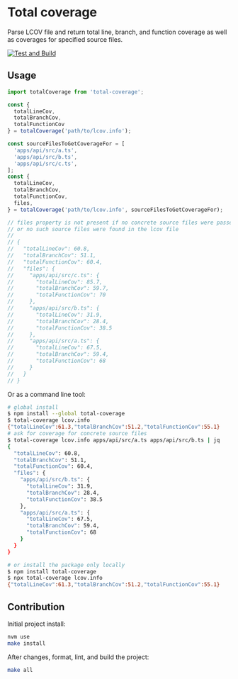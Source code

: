 # Total coverage

Parse LCOV file and return total line, branch, and function coverage as well as coverages for specified source files.

[![Test and Build](https://github.com/pavelsaman/total-coverage/actions/workflows/test-and-build.yaml/badge.svg?branch=master)](https://github.com/pavelsaman/total-coverage/actions/workflows/test-and-build.yaml)

## Usage

```ts
import totalCoverage from 'total-coverage';

const {
  totalLineCov,
  totalBranchCov,
  totalFunctionCov
} = totalCoverage('path/to/lcov.info');

const sourceFilesToGetCoverageFor = [
  'apps/api/src/a.ts',
  'apps/api/src/b.ts',
  'apps/api/src/c.ts',
];
const {
  totalLineCov,
  totalBranchCov,
  totalFunctionCov,
  files,
} = totalCoverage('path/to/lcov.info', sourceFilesToGetCoverageFor);

// files property is not present if no concrete source files were passed
// or no such source files were found in the lcov file
//
// {
//   "totalLineCov": 60.8,
//   "totalBranchCov": 51.1,
//   "totalFunctionCov": 60.4,
//   "files": {
//     "apps/api/src/c.ts": {
//       "totalLineCov": 85.7,
//       "totalBranchCov": 59.7,
//       "totalFunctionCov": 70
//     },
//     "apps/api/src/b.ts": {
//       "totalLineCov": 31.9,
//       "totalBranchCov": 28.4,
//       "totalFunctionCov": 38.5
//     },
//     "apps/api/src/a.ts": {
//       "totalLineCov": 67.5,
//       "totalBranchCov": 59.4,
//       "totalFunctionCov": 68
//     }
//   }
// }
```

Or as a command line tool:

```bash
# global install
$ npm install --global total-coverage
$ total-coverage lcov.info
{"totalLineCov":61.3,"totalBranchCov":51.2,"totalFunctionCov":55.1}
# ask for coverage for concrete source files
$ total-coverage lcov.info apps/api/src/a.ts apps/api/src/b.ts | jq
{
  "totalLineCov": 60.8,
  "totalBranchCov": 51.1,
  "totalFunctionCov": 60.4,
  "files": {
    "apps/api/src/b.ts": {
      "totalLineCov": 31.9,
      "totalBranchCov": 28.4,
      "totalFunctionCov": 38.5
    },
    "apps/api/src/a.ts": {
      "totalLineCov": 67.5,
      "totalBranchCov": 59.4,
      "totalFunctionCov": 68
    }
  }
}

# or install the package only locally
$ npm install total-coverage
$ npx total-coverage lcov.info
{"totalLineCov":61.3,"totalBranchCov":51.2,"totalFunctionCov":55.1}
```

## Contribution

Initial project install:

```bash
nvm use
make install
```

After changes, format, lint, and build the project:

```bash
make all
```
